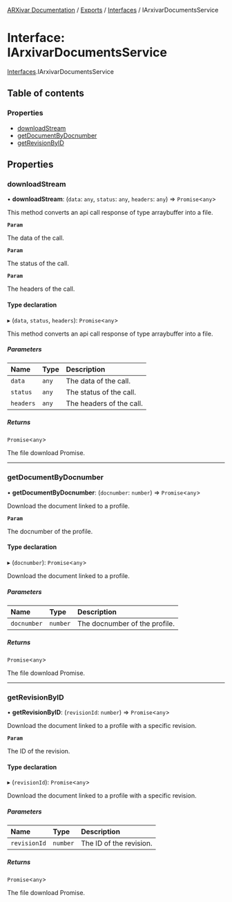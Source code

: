 [ARXivar Documentation](../README.md) / [Exports](../modules.md) / [Interfaces](../modules/Interfaces.md) / IArxivarDocumentsService

# Interface: IArxivarDocumentsService

[Interfaces](../modules/Interfaces.md).IArxivarDocumentsService

## Table of contents

### Properties

- [downloadStream](Interfaces.IArxivarDocumentsService.md#downloadstream)
- [getDocumentByDocnumber](Interfaces.IArxivarDocumentsService.md#getdocumentbydocnumber)
- [getRevisionByID](Interfaces.IArxivarDocumentsService.md#getrevisionbyid)

## Properties

### downloadStream

• **downloadStream**: (`data`: `any`, `status`: `any`, `headers`: `any`) => `Promise`\<`any`\>

This method converts an api call response of type arraybuffer into a file.

**`Param`**

The data of the call.

**`Param`**

The status of the call.

**`Param`**

The headers of the call.

#### Type declaration

▸ (`data`, `status`, `headers`): `Promise`\<`any`\>

This method converts an api call response of type arraybuffer into a file.

##### Parameters

| Name | Type | Description |
| :------ | :------ | :------ |
| `data` | `any` | The data of the call. |
| `status` | `any` | The status of the call. |
| `headers` | `any` | The headers of the call. |

##### Returns

`Promise`\<`any`\>

The file download Promise.

___

### getDocumentByDocnumber

• **getDocumentByDocnumber**: (`docnumber`: `number`) => `Promise`\<`any`\>

Download the document linked to a profile.

**`Param`**

The docnumber of the profile.

#### Type declaration

▸ (`docnumber`): `Promise`\<`any`\>

Download the document linked to a profile.

##### Parameters

| Name | Type | Description |
| :------ | :------ | :------ |
| `docnumber` | `number` | The docnumber of the profile. |

##### Returns

`Promise`\<`any`\>

The file download Promise.

___

### getRevisionByID

• **getRevisionByID**: (`revisionId`: `number`) => `Promise`\<`any`\>

Download the document linked to a profile with a specific revision.

**`Param`**

The ID of the revision.

#### Type declaration

▸ (`revisionId`): `Promise`\<`any`\>

Download the document linked to a profile with a specific revision.

##### Parameters

| Name | Type | Description |
| :------ | :------ | :------ |
| `revisionId` | `number` | The ID of the revision. |

##### Returns

`Promise`\<`any`\>

The file download Promise.
